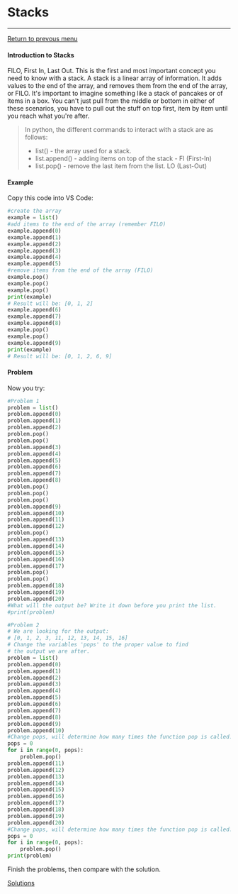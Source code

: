 # Stacks
---
[Return to prevous menu](0-welcome.md)
#### Introduction to Stacks
FILO, First In, Last Out. This is the first and most important concept you need to know with a stack. A stack is a linear array of information. It adds values to the end of the array, and removes them from the end of the array, or FILO. It's important to imagine something like a stack of pancakes or of items in a box. You can't just pull from the middle or bottom in either of these scenarios, you have to pull out the stuff on top first, item by item until you reach what you're after.

> In python, the different commands to interact with a stack are as follows:
> * list() - the array used for a stack. 
> * list.append() - adding items on top of the stack - FI (First-In)
> * list.pop() - remove the last item from the list. LO (Last-Out)
#### Example
Copy this code into VS Code:
```python
#create the array
example = list()
#add items to the end of the array (remember FILO)
example.append(0)
example.append(1)
example.append(2)
example.append(3)
example.append(4)
example.append(5)
#remove items from the end of the array (FILO)
example.pop()
example.pop()
example.pop()
print(example)
# Result will be: [0, 1, 2]
example.append(6)
example.append(7)
example.append(8)
example.pop()
example.pop()
example.append(9)
print(example)
# Result will be: [0, 1, 2, 6, 9]
```
#### Problem
Now you try:

```python
#Problem 1
problem = list()
problem.append(0)
problem.append(1)
problem.append(2)
problem.pop()
problem.pop()
problem.append(3)
problem.append(4)
problem.append(5)
problem.append(6)
problem.append(7)
problem.append(8)
problem.pop()
problem.pop()
problem.pop()
problem.append(9)
problem.append(10)
problem.append(11)
problem.append(12)
problem.pop()
problem.append(13)
problem.append(14)
problem.append(15)
problem.append(16)
problem.append(17)
problem.pop()
problem.pop()
problem.append(18)
problem.append(19)
problem.append(20)
#What will the output be? Write it down before you print the list.
#print(problem)

#Problem 2
# We are looking for the output:
# [0, 1, 2, 3, 11, 12, 13, 14, 15, 16]
# Change the variables 'pops' to the proper value to find
# the output we are after.
problem = list()
problem.append(0)
problem.append(1)
problem.append(2)
problem.append(3)
problem.append(4)
problem.append(5)
problem.append(6)
problem.append(7)
problem.append(8)
problem.append(9)
problem.append(10)
#Change pops, will determine how many times the function pop is called. 
pops = 0
for i in range(0, pops):
    problem.pop()
problem.append(11)
problem.append(12)
problem.append(13)
problem.append(14)
problem.append(15)
problem.append(16)
problem.append(17)
problem.append(18)
problem.append(19)
problem.append(20)
#Change pops, will determine how many times the function pop is called. 
pops = 0
for i in range(0, pops):
    problem.pop()
print(problem)
```
Finish the problems, then compare with the solution.

[Solutions](solution1_stacks.py)